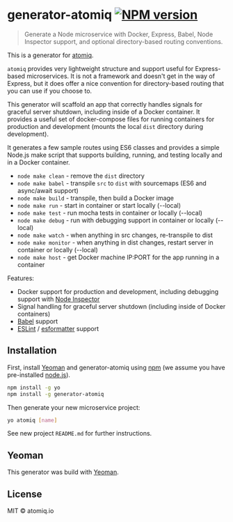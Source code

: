 # generator-atomiq [![NPM version][npm-image]][npm-url]

> Generate a Node microservice with Docker, Express, Babel, Node
  Inspector support, and optional directory-based routing conventions.

This is a generator for [atomiq](https://github.com/atomiqio/atomiq).

`atomiq` provides very lightweight structure and support useful for
Express-based microservices. It is not a framework and doesn't get in
the way of Express, but it does offer a nice convention for
directory-based routing that you can use if you choose to.

This generator will scaffold an app that correctly handles signals
for graceful server shutdown, including inside of a Docker container.
It provides a useful set of docker-compose files for running containers
for production and development (mounts the local `dist` directory
during development).

It generates a few sample routes using ES6 classes and provides a simple
Node.js make script that supports building, running, and testing
locally and in a Docker container.

 * `node make clean` - remove the `dist` directory
 * `node make babel` - transpile `src` to `dist` with sourcemaps (ES6 and async/await support)
 * `node make build` - transpile, then build a Docker image
 * `node make run` - start in container or start locally (--local)
 * `node make test` - run mocha tests in container or locally (--local)
 * `node make debug` - run with debugging support in container or locally (--local)
 * `node make watch` - when anything in src changes, re-transpile to dist
 * `node make monitor` - when anything in dist changes, restart server in container or locally (--local)
 * `node make host` - get Docker machine IP:PORT for the app running in a container

Features:

  * Docker support for production and development, including debugging support with [Node Inspector](https://github.com/node-inspector/node-inspector)
  * Signal handling for graceful server shutdown (including inside of Docker containers)
  * [Babel](https://babeljs.io) support
  * [ESLint](http://eslint.org/) / [esformatter](https://github.com/millermedeiros/esformatter) support


## Installation

First, install [Yeoman](http://yeoman.io) and generator-atomiq using [npm](https://www.npmjs.com/) (we assume you have pre-installed [node.js](https://nodejs.org/)).

```bash
npm install -g yo
npm install -g generator-atomiq
```

Then generate your new microservice project:

```bash
yo atomiq [name]
```

See new project `README.md` for further instructions.

## Yeoman

This generator was build with [Yeoman](http://yeoman.io/).

## License

MIT © atomiq.io


[npm-image]: https://badge.fury.io/js/generator-atomiq.svg
[npm-url]: https://npmjs.org/package/generator-atomiq
[travis-image]: https://travis-ci.org/atomiqio/generator-atomiq.svg?branch=master
[travis-url]: https://travis-ci.org/atomiqio/generator-atomiq
[daviddm-image]: https://david-dm.org/atomiqio/generator-atomiq.svg?theme=shields.io
[daviddm-url]: https://david-dm.org/atomiqio/generator-atomiq
